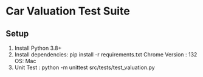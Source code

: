 # Car Valuation Test Suite

## Setup
1. Install Python 3.8+
2. Install dependencies:
      pip install -r requirements.txt
      Chrome Version : 132
      OS: Mac
3. Unit Test : python -m unittest src/tests/test_valuation.py